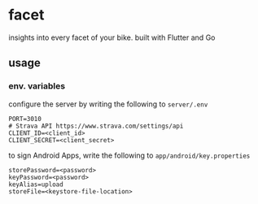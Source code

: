 # facet
insights into every facet of your bike. built with Flutter and Go

## usage
### env. variables
configure the server by writing the following to `server/.env`
```
PORT=3010
# Strava API https://www.strava.com/settings/api
CLIENT_ID=<client_id>
CLIENT_SECRET=<client_secret>
```

to sign Android Apps, write the following to `app/android/key.properties`
```
storePassword=<password>
keyPassword=<password>
keyAlias=upload
storeFile=<keystore-file-location>
```
